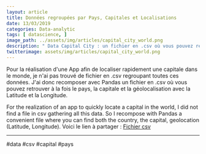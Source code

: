 ```yaml
---
layout: article
title: Données regroupées par Pays, Capitales et Localisations
date: 13/03/2019
categories: Data-analytic
tags: [ datascience, ]
image_path: ../assets/img/articles/capital_city_world.png
description: " Data Capital City : un fichier en .csv où vous pouvez retrouver à la fois le pays, la capitale, la géolocalisation (Latitude,Longitude)"
twitterimage: assets/img/articles/capital_city_world.png
---
```



Pour la réalisation d'une App afin de localiser rapidement une capitale dans le monde, je n'ai pas trouvé de fichier en .csv regroupant toutes ces données. J'ai donc recomposer avec Pandas un fichier en .csv où vous pouvez retrouver à la fois le pays, la capitale et la géolocalisation avec la Latitude et la Longitude.

For the realization of an app to quickly locate a capital in the world, I did not find a file in csv gathering all this data. So I recompose with Pandas a convenient file where you can find both the country, the capital, geolocation (Latitude, Longitude).
Voici le lien à partager : [Fichier csv](../assets/docs/capital_city_world_location.csv)

--- 
#data #csv #capital #pays

